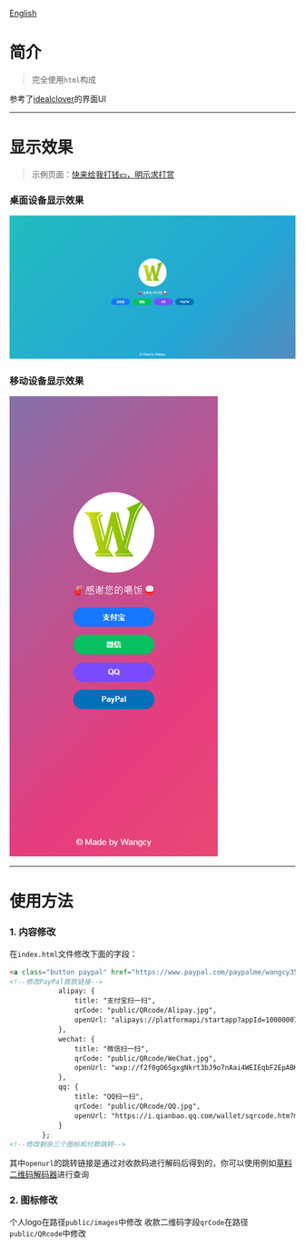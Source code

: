 [English](READMEEN.md)
# 简介
> 完全使用```html```构成

参考了[idealclover](https://donate.idealclover.cn/#showqrcode)的界面UI

---
# 显示效果
> 示例页面：[快来给我打钱💴，明示求打赏](https://donate.wangcy.site/)
### 桌面设备显示效果
![](public/images/pc.png)
### 移动设备显示效果
![](public/images/phone.png)

---
# 使用方法
### 1. 内容修改
在```index.html```文件修改下面的字段：
```html
<a class="button paypal" href="https://www.paypal.com/paypalme/wangcy350?locale.x=zh_XC" target="_blank">PayPal</a>
<!--修改PayPal首款链接-->
            alipay: {
                title: "支付宝扫一扫",
                qrCode: "public/QRcode/Alipay.jpg",
                openUrl: "alipays://platformapi/startapp?appId=10000007&qrcode=https://qr.alipay.com/FKX15240TMKBTPVUNBW32E0"
            },
            wechat: {
                title: "微信扫一扫",
                qrCode: "public/QRcode/WeChat.jpg",
                openUrl: "wxp://f2f0gO6SgxgNkrt3bJ9o7nAai4WEIEqbF2EpABKYuhv4e9brXNMF_izplpfeeHH-8CAK"
            },
            qq: {
                title: "QQ扫一扫",
                qrCode: "public/QRcode/QQ.jpg",
                openUrl: "https://i.qianbao.qq.com/wallet/sqrcode.htm?m=tenpay&a=1&u=810779522&ac=CAEQgofOggMYrv-5tAY4AEIgMWExOWRlYmIyYjMxMjY0MTA0MTQ3ODhkZDlhNDk2ZDA%3D_xxx_sign&n=%E5%B1%B9%C2%A0 %C2%A0 %C2%A0&f=wallet"
            }
        };
<!--修改剩余三个图标和付款跳转-->
```
其中```openurl```的跳转链接是通过对收款码进行解码后得到的，你可以使用例如[草料二维码解码器](https://cli.im/tools)进行查询
### 2. 图标修改
个人logo在路径```public/images```中修改
收款二维码字段```qrCode```在路径```public/QRcode```中修改
